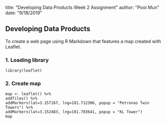 
title: "Developing Data Products Week 2 Assignment"
author: "Pooi Mun"
date: "9/18/2019"


## Developing Data Products
To create a web page using R Markdown that features a map created with Leaflet.

### 1. Loading library
```{r}
library(leaflet)
```

### 2. Create map 
```{r}
map <- leaflet() %>%
addTiles() %>%
addMarkers(lat=3.157167, lng=101.712306, popup = "Petronas Twin Towers") %>%
addMarkers(lat=3.152483, lng=101.703641, popup = "KL Tower")
map
```
